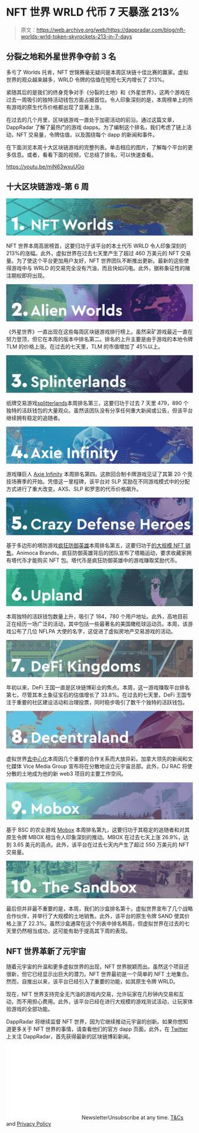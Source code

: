 # NFT 世界 WRLD 代币 7 天暴涨 213%

> 原文：<https://web.archive.org/web/https://dappradar.com/blog/nft-worlds-wrld-token-skyrockets-213-in-7-days>

## 分裂之地和外星世界争夺前 3 名

多亏了 Worlds 托肯，NFT 世锦赛毫无疑问是本周区块链十佳比赛的赢家。虚拟世界的观众越来越多，WRLD 令牌的估值在短短七天内增长了 213%。

紧随其后的是我们的终身竞争对手《分裂的土地》和《外星世界》，这两个游戏在过去一周吸引的独特活动钱包方面占据首位。令人印象深刻的是，本周榜单上的所有游戏的原生代币价格都出现了显著上涨。

在过去的几个月里，区块链游戏一直处于加密活动的前沿。通过这篇文章，DappRadar 了解了最热门的游戏 dapps。为了编制这个排名，我们考虑了链上活动，NFT 交易量，令牌估值，以及围绕每个 dapp 的新闻和事件。

在下面浏览本周十大区块链游戏的完整列表。单击相应的图片，了解每个平台的更多信息。或者，看看下面的视频，它总结了排名，可以快速查看。

https://youtu.be/miN63wxuUGo

## 十大区块链游戏–第 6 周

[![](img/f7a2c54dcdd557148dbadf327c941d5a.png)](https://web.archive.org/web/20221127154935/https://dappradar.com/ethereum/games/nft-worlds)

NFT 世界本周高居榜首，这要归功于该平台的本土代币 WRLD 令人印象深刻的 213%的涨幅。此外，虚拟世界在过去七天里产生了超过 460 万美元的 NFT 交易量。为了使这个平台更加用户友好，NFT 世界团队不断推出更新。最新的这些使得游戏中与 WRLD 的交易完全没有汽油，而且快如闪电。此外，据称象征性的赌注期权即将出现。

[![](img/9fcefbeff4c6c98a0a937e7067d8fb65.png)](https://web.archive.org/web/20221127154935/https://dappradar.com/wax/games/alien-worlds-1)

《外星世界》一直出现在这些每周区块链游戏排行榜上。虽然采矿游戏最近一直在努力登顶，但它在本周的版本中排名第二。排名的上升主要是由于游戏的本地令牌 TLM 的价格上涨。在过去的七天里，TLM 的市值增加了 45%以上。

[![](img/179422f2a4aba10d8d80c5aa5ef94d47.png)](https://web.archive.org/web/20221127154935/https://dappradar.com/hive/games/splinterlands)

纸牌交易游戏[splitterlands](https://web.archive.org/web/20221127154935/https://dappradar.com/hive/games/splinterlands)本周排名第三，这要归功于过去 7 天里 479，890 个独特的活跃钱包的大量观众。虽然该团队没有分享任何重大新闻或公告，但该平台继续拥有稳定的追随者。

[![](img/196f37c9de42068a0bcbf38b17c51723.png)](https://web.archive.org/web/20221127154935/https://dappradar.com/ronin/games/axie-infinity)

游戏赚巨人 [Axie Infinity](https://web.archive.org/web/20221127154935/https://dappradar.com/ronin/games/axie-infinity) 本周排名第四。这款回合制卡牌游戏见证了其第 20 个竞技场赛季的开始。凭借这一里程碑，该平台对 SLP 奖励在不同游戏模式中的分配方式进行了重大改变。AXS、SLP 和罗恩的代币价格飙升。

[![](img/c7c05ed085ae4ea051cef3b431b3917a.png)](https://web.archive.org/web/20221127154935/https://dappradar.com/ethereum/games/crazy-defense-heroes)

基于多边形的塔防游戏[疯狂防御英雄](https://web.archive.org/web/20221127154935/https://dappradar.com/ethereum/games/crazy-defense-heroes)本周排名第五，这要归功于[的大规模 NFT 销售](https://web.archive.org/web/20221127154935/https://dappradar.com/blog/animoca-brands-announced-tower-chest-sale-for-upcoming-game/)。Animoca Brands，疯狂防御英雄背后的团队宣布了塔箱运动，要求收藏家拥有塔代币才能购买 NFT 包。塔代币是疯狂防御英雄中的游戏赚取奖励代币。

[![](img/6ec1fae358a3fa89c63009503a2b82e9.png)](https://web.archive.org/web/20221127154935/https://dappradar.com/eos/games/upland)

本周独特的活跃钱包数量上升，吸引了 184，780 个用户地址。此外，高地目前正在经历一场广泛的活动，其中包括一些最著名的美国橄榄球运动员。本周，该游戏公布了几位 NFLPA 大使的名字，这促进了虚拟房地产交易游戏的活动。

[![](img/7850525476c3b014c72f930fb6c78a1b.png)](https://web.archive.org/web/20221127154935/https://dappradar.com/harmony/games/defi-kingdoms)

年初以来，DeFi 王国一直是区块链博彩业的焦点。本周，这一游戏赚取平台排名第七，尽管其本土象征宝石的估值增长了 33.8%。在过去的七天里，DeFi 王国专注于重要的社区建设活动和治理投票，同时稳步吸引了数千个独特的活跃钱包。

[![](img/567bc09c33530201ce378f99ddf40f9c.png)](https://web.archive.org/web/20221127154935/https://dappradar.com/ethereum/marketplaces/decentraland)

虚拟世界[去中心化](https://web.archive.org/web/20221127154935/https://dappradar.com/ethereum/marketplaces/decentraland)本周因几个重要的合作关系而大放异彩。加拿大领先的新闻和文化媒体 Vice Media Group 宣布将在分散地设立元宇宙总部。此外，DJ RAC 将使分散的土地成为他的新 web3 项目的主要工作空间。

[![](img/d007d7d2a9ac02fd03c19a515cce1958.png)](https://web.archive.org/web/20221127154935/https://dappradar.com/binance-smart-chain/games/mobox-nft-farmer)

基于 BSC 的农业游戏 [Mobox](https://web.archive.org/web/20221127154935/https://dappradar.com/binance-smart-chain/games/mobox-nft-farmer) 本周排名第九，这要归功于其稳定的追随者和对其原生令牌 MBOX 相当令人印象深刻的推动。MBOX 在过去七天上涨 26.9%，达到 3.65 美元的高点。此外，该平台在过去七天内产生了超过 550 万美元的 NFT 交易量。

[![](img/d551722600bef689ef85c45706750dab.png)](https://web.archive.org/web/20221127154935/https://dappradar.com/ethereum/games/the-sandbox)

最后但并非最不重要的是，本周，我们的沙盒排名第十。虚拟世界宣布了几个战略合作伙伴，并举行了大规模的土地销售。此外，该平台的原生令牌 SAND 使其价格上涨了 22.3%。虽然沙盒通常在这个列表中排名稍高，但虚拟世界在过去的七天里仍然相当成功，这可能有助于提高其下周的表现。

## NFT 世界革新了元宇宙

随着元宇宙的升温和更多虚拟世界的出现，NFT 世界脱颖而出。虽然这个项目还很新，但它已经显示出巨大的潜力。NFT 世界最初是一个简单的 NFT 土地集合。然而，自推出以来，该平台已经引入了重要的功能，如其原生令牌 WRLD。

现在，NFT 世界支持完全无汽油的游戏内交易，允许玩家在几秒钟内交易和互动，而不用担心费用。此外，该平台已经在进行大规模的游戏测试活动，让玩家体验游戏的全部功能。

DappRadar 将继续监督 NFT 世界，因为它继续推动元宇宙的创新。如果你想知道更多关于 NFT 世界的事情，请查看他们的官方 dapp 页面。此外，在 [Twitter](https://web.archive.org/web/20221127154935/https://twitter.com/dappradar) 上关注 DappRadar，首先获得最新的区块链博彩新闻。

![](img/6d5a4a2d609c56e1a5771717e54ba759.png) NewsletterUnsubscribe at any time. [T&Cs](https://web.archive.org/web/20221127154935/https://dappradar.com/terms) and [Privacy Policy](https://web.archive.org/web/20221127154935/https://dappradar.com/privacy-policy)